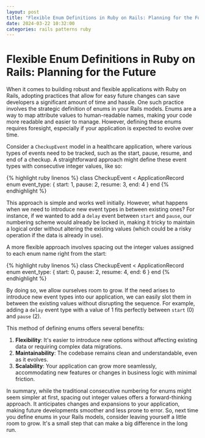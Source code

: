 ```yaml
---
layout: post
title: "Flexible Enum Definitions in Ruby on Rails: Planning for the Future"
date: 2024-03-22 10:32:00
categories: rails patterns ruby
---
```


# Flexible Enum Definitions in Ruby on Rails: Planning for the Future

When it comes to building robust and flexible applications with Ruby on Rails, adopting practices that allow for easy future changes can save developers a significant amount of time and hassle. One such practice involves the strategic definition of enums in your Rails models. Enums are a way to map attribute values to human-readable names, making your code more readable and easier to manage. However, defining these enums requires foresight, especially if your application is expected to evolve over time.

Consider a `CheckupEvent` model in a healthcare application, where various types of events need to be tracked, such as the start, pause, resume, and end of a checkup. A straightforward approach might define these event types with consecutive integer values, like so:

{% highlight ruby linenos %}
class CheckupEvent < ApplicationRecord
  enum event_type: {
    start: 1,
    pause: 2,
    resume: 3,
    end: 4
  }
end
{% endhighlight %}

This approach is simple and works well initially. However, what happens when we need to introduce new event types in between existing ones? For instance, if we wanted to add a `delay` event between `start` and `pause`, our numbering scheme would already be locked in, making it tricky to maintain a logical order without altering the existing values (which could be a risky operation if the data is already in use).

A more flexible approach involves spacing out the integer values assigned to each enum name right from the start:

{% highlight ruby linenos %}
class CheckupEvent < ApplicationRecord
  enum event_type: {
    start: 0,
    pause: 2,
    resume: 4,
    end: 6
  }
end
{% endhighlight %}

By doing so, we allow ourselves room to grow. If the need arises to introduce new event types into our application, we can easily slot them in between the existing values without disrupting the sequence. For example, adding a `delay` event type with a value of 1 fits perfectly between `start` (0) and `pause` (2).

This method of defining enums offers several benefits:

1. **Flexibility**: It's easier to introduce new options without affecting existing data or requiring complex data migrations.
2. **Maintainability**: The codebase remains clean and understandable, even as it evolves.
3. **Scalability**: Your application can grow more seamlessly, accommodating new features or changes in business logic with minimal friction.

In summary, while the traditional consecutive numbering for enums might seem simpler at first, spacing out integer values offers a forward-thinking approach. It anticipates changes and expansions to your application, making future developments smoother and less prone to error. So, next time you define enums in your Rails models, consider leaving yourself a little room to grow. It's a small step that can make a big difference in the long run.

